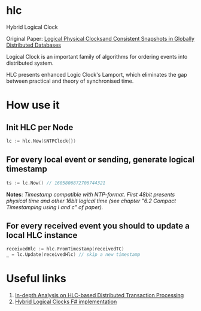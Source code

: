 # hlc
Hybrid Logical Clock

Original Paper: [Logical Physical Clocksand Consistent Snapshots in Globally Distributed Databases](https://cse.buffalo.edu/tech-reports/2014-04.pdf)

Logical Clock is an important family of algorithms for ordering events into distributed system.

HLC presents enhanced Logic Clock's Lamport, which eliminates the gap between practical and theory of synchronised time.

# How use it

## Init HLC per Node

```go
lc := hlc.New(&NTPClock{})
```

## For every local event or sending, generate logical timestamp

```go
ts := lc.Now() // 1605806872706744321
```

**Notes**: *Timestamp compatible with NTP-format. First 48bit presents physical time and
other 16bit logical time (see chapter "6.2 Compact Timestamping using l and c" of paper).* 

## For every received event you should to update a local HLC instance

```go
receivedHlc := hlc.FromTimestamp(receivedTC)
_ = lc.Update(receivedHlc) // skip a new timestamp
```

# Useful links

1. [In-depth Analysis on HLC-based Distributed Transaction Processing](https://alibaba-cloud.medium.com/in-depth-analysis-on-hlc-based-distributed-transaction-processing-e75dad5f2af8)
2. [Hybrid Logical Clocks F# implementation](https://bartoszsypytkowski.com/hybrid-logical-clocks/)
